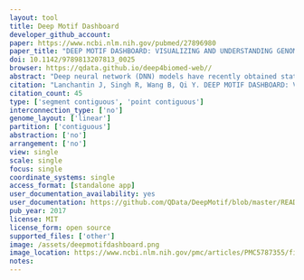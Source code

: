 ```yaml
---
layout: tool 
title: Deep Motif Dashboard
developer_github_account: 
paper: https://www.ncbi.nlm.nih.gov/pubmed/27896980
paper_title: "DEEP MOTIF DASHBOARD: VISUALIZING AND UNDERSTANDING GENOMIC SEQUENCES USING DEEP NEURAL NETWORKS."
doi: 10.1142/9789813207813_0025
browser: https://qdata.github.io/deep4biomed-web//
abstract: "Deep neural network (DNN) models have recently obtained state-of-the-art prediction accuracy for the transcription factor binding (TFBS) site classification task. However, it remains unclear how these approaches identify meaningful DNA sequence signals and give insights as to why TFs bind to certain locations. In this paper, we propose a toolkit called the Deep Motif Dashboard (DeMo Dashboard) which provides a suite of visualization strategies to extract motifs, or sequence patterns from deep neural network models for TFBS classification. We demonstrate how to visualize and understand three important DNN models: convolutional, recurrent, and convolutional-recurrent networks. Our first visualization method is finding a test sequence's saliency map which uses first-order derivatives to describe the importance of each nucleotide in making the final prediction. Second, considering recurrent models make predictions in a temporal manner (from one end of a TFBS sequence to the other), we introduce temporal output scores, indicating the prediction score of a model over time for a sequential input. Lastly, a class-specific visualization strategy finds the optimal input sequence for a given TFBS positive class via stochastic gradient optimization. Our experimental results indicate that a convolutional-recurrent architecture performs the best among the three architectures. The visualization techniques indicate that CNN-RNN makes predictions by modeling both motifs as well as dependencies among them."
citation: "Lanchantin J, Singh R, Wang B, Qi Y. DEEP MOTIF DASHBOARD: VISUALIZING AND UNDERSTANDING GENOMIC SEQUENCES USING DEEP NEURAL NETWORKS. Pac Symp Biocomput. 2017;22: 254–265."
citation_count: 45
type: ['segment contiguous', 'point contiguous']
interconnection_type: ['no']
genome_layout: ['linear']
partition: ['contiguous']
abstraction: ['no']
arrangement: ['no']
view: single
scale: single
focus: single
coordinate_systems: single
access_format: [standalone app]
user_documentation_availability: yes
user_documentation: https://github.com/QData/DeepMotif/blob/master/README.md
pub_year: 2017
license: MIT
license_form: open source
supported_files: ['other']
image: /assets/deepmotifdashboard.png
image_location: https://www.ncbi.nlm.nih.gov/pmc/articles/PMC5787355/figure/F2/
notes: 
---
```

